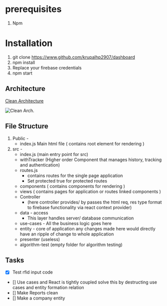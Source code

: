 # prerequisites
1. Npm

# Installation
1. git clone https://www.github.com/krupalhp2907/dashboard
2. npm install
3. Replace your firebase credentials 
4. npm start

## Architecture

[Clean Architecture](https://blog.cleancoder.com/uncle-bob/2012/08/13/the-clean-architecture.html)

![Clean Arch.](https://blog.cleancoder.com/uncle-bob/images/2012-08-13-the-clean-architecture/CleanArchitecture.jpg)

## File Structure
1. Public -
      - index.js Main html file ( contains root element for rendering )
2. src -
      - index.js (main entry point for src)
      - withTracker (Higher order Component that  manages history, tracking and authentication)
      - routes.js 
          - contains routes for the single page application
          - Set protected true for protected routes
      - components ( contains components for rendering ) 
      - views ( contains pages for application or routes linked components )
      - Controller 
         - (here controller provides/ by passes the html req, res type format to firebase functionality via react context provider)
      - data - access
          - This layer handles server/ database communication
      - use-cases
            - All the business logic goes here
      - entity
            - core of application any changes made here would directly have an ripple of change to whole application
      - presenter (useless)
      - algorithm-test (empty folder for algorithm testing)
 
## Tasks

- [x] Test rfid input code
-  [] Use cases and React is tightly coupled solve this by destructing use cases and entity formation relation
-  [] Make Reports clean
-  [] Make a company entity
